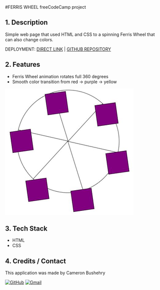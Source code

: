 #FERRIS WHEEL
freeCodeCamp project

## 1. Description
Simple web page that used HTML and CSS to a spinning Ferris Wheel that can also change colors.

DEPLOYMENT:
 [DIRECT LINK](https://cbushehry.github.io/css-ferris-wheel/) | [GITHUB REPOSITORY](https://github.com/cbushehry/css-ferris-wheel)

## 2. Features
 * Ferris Wheel animation rotates full 360 degrees
 * Smooth color transition from red -> purple -> yellow

 ![css-solar-system homepage](assets/images/css-ferris-wheel.jpg)

## 3. Tech Stack
 * HTML
 * CSS

## 4. Credits / Contact
This application was made by Cameron Bushehry

  [![GitHub](https://img.shields.io/badge/github-%23121011.svg?style=for-the-badge&logo=github&logoColor=white)](https://github.com/cbushehry)
  [![Gmail](https://img.shields.io/badge/Gmail-D14836?style=for-the-badge&logo=gmail&logoColor=white)](mailto:c.bushehry@gmail.com)

